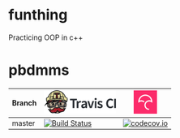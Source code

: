 # funthing
Practicing OOP in c++

# pbdmms

Branch|[![Travis CI logo](TravisCI.png)](https://travis-ci.org)|[![Codecov logo](Codecov.png)](https://www.codecov.io)
---|---|---
master|[![Build Status](https://travis-ci.org/Lumphie/funthing.svg?branch=master)](https://travis-ci.org/Lumphie/funthing)|[![codecov.io](https://codecov.io/github/lumphie/funthing/coverage.svg?branch=master)](https://codecov.io/github/lumphie/funthing/branch/master)
